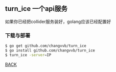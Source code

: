 ## turn_ice 一个api服务
如果你已经把collider服务装好，golang应该已经配置好

### 下载与部署
```bash
$ go get github.com/changvvb/turn_ice
$ go install github.com/changvvb/turn_ice
$ turn_ice -server=IP
```
<a href="https://www.github.com/changvvb/IM">BACK</a>
